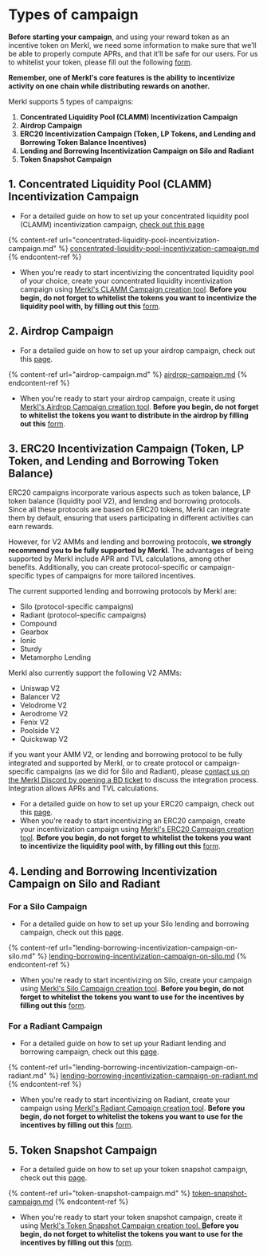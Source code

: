 # Types of campaign



**Before starting your campaign**, and using your reward token as an incentive token on Merkl, we need some information to make sure that we’ll be able to properly compute APRs, and that it’ll be safe for our users. For us to whitelist your token, please fill out the following [form](https://tally.so/r/3y2bqx).

**Remember, one of Merkl's core features is the ability to incentivize activity on one chain while distributing rewards on another.**

Merkl supports 5 types of campaigns:

1. **Concentrated Liquidity Pool (CLAMM) Incentivization Campaign**
2. **Airdrop Campaign**
3. **ERC20 Incentivization Campaign (Token, LP Tokens, and Lending and Borrowing Token Balance Incentives)**
4. **Lending and Borrowing Incentivization Campaign on Silo and Radiant**
5. **Token Snapshot Campaign**

## 1. Concentrated Liquidity Pool (CLAMM) Incentivization Campaign

* For a detailed guide on how to set up your concentrated liquidity pool (CLAMM) incentivization campaign, [check out this page](https://app.merkl.xyz/create/pool)

{% content-ref url="concentrated-liquidity-pool-incentivization-campaign.md" %}
[concentrated-liquidity-pool-incentivization-campaign.md](concentrated-liquidity-pool-incentivization-campaign.md)
{% endcontent-ref %}

* When you're ready to start incentivizing the concentrated liquidity pool of your choice, create your concentrated liquidity incentivization campaign using [Merkl's CLAMM Campaign creation tool](https://app.merkl.xyz/create/pool). **Before you begin, do not forget to whitelist the tokens you want to incentivize the liquidity pool with, by filling out this** [form](https://tally.so/r/3y2bqx).

## 2. Airdrop Campaign

* For a detailed guide on how to set up your airdrop campaign, check out this [page](airdrop-campaign.md).

{% content-ref url="airdrop-campaign.md" %}
[airdrop-campaign.md](airdrop-campaign.md)
{% endcontent-ref %}

* When you're ready to start your airdrop campaign, create it using [Merkl's Airdrop Campaign creation tool](https://app.merkl.xyz/create/drop). **Before you begin, do not forget to whitelist the tokens you want to distribute in the airdrop by filling out this** [form](https://tally.so/r/3y2bqx).

## 3. ERC20 Incentivization Campaign (Token, LP Token, and Lending and Borrowing Token Balance)

ERC20 campaigns incorporate various aspects such as token balance, LP token balance (liquidity pool V2), and lending and borrowing protocols. Since all these protocols are based on ERC20 tokens, Merkl can integrate them by default, ensuring that users participating in different activities can earn rewards.&#x20;

However, for V2 AMMs and lending and borrowing protocols, **we strongly recommend you to be fully supported by Merkl**. The advantages of being supported by Merkl include APR and TVL calculations, among other benefits. Additionally, you can create protocol-specific or campaign-specific types of campaigns for more tailored incentives.

The current supported lending and borrowing protocols by Merkl are:

* Silo (protocol-specific campaigns)
* Radiant (protocol-specific campaigns)
* Compound
* Gearbox
* Ionic
* Sturdy
* Metamorpho Lending

Merkl also currently support the following V2 AMMs:

* Uniswap V2
* Balancer V2
* Velodrome V2
* Aerodrome V2
* Fenix V2
* Poolside V2
* Quickswap V2

if you want your AMM V2, or lending and borrowing protocol to be fully integrated and supported by Merkl, or to create protocol or campaign-specific campaigns (as we did for Silo and Radiant), please [contact us on the Merkl Discord by opening a BD ticket](https://discord.com/invite/jnYfrGxDbe) to discuss the integration process. Integration allows APRs and TVL calculations.&#x20;

* For a detailed guide on how to set up your ERC20 campaign, check out this [page](erc20-incentivization-campaign.md).
* When you're ready to start incentivizing an ERC20 campaign, create your incentivization campaign using [Merkl's ERC20 Campaign creation tool](https://app.merkl.xyz/create/hold). **Before you begin, do not forget to whitelist the tokens you want to incentivize the liquidity pool with, by filling out this** [form](https://tally.so/r/3y2bqx).

## 4. Lending and Borrowing Incentivization Campaign on Silo and Radiant

### For a Silo Campaign

* For a detailed guide on how to set up your Silo lending and borrowing campaign, check out this [page](lending-borrowing-incentivization-campaign-on-silo.md).

{% content-ref url="lending-borrowing-incentivization-campaign-on-silo.md" %}
[lending-borrowing-incentivization-campaign-on-silo.md](lending-borrowing-incentivization-campaign-on-silo.md)
{% endcontent-ref %}

* When you're ready to start incentivizing on Silo, create your campaign using [Merkl's Silo Campaign creation tool](https://app.merkl.xyz/create/silo). **Before you begin, do not forget to whitelist the tokens you want to use for the incentives by filling out this** [form](https://tally.so/r/3y2bqx).

### For a Radiant Campaign

* For a detailed guide on how to set up your Radiant lending and borrowing campaign, check out this [page](lending-borrowing-incentivization-campaign-on-radiant.md).

{% content-ref url="lending-borrowing-incentivization-campaign-on-radiant.md" %}
[lending-borrowing-incentivization-campaign-on-radiant.md](lending-borrowing-incentivization-campaign-on-radiant.md)
{% endcontent-ref %}

* When you're ready to start incentivizing on Radiant, create your campaign using [Merkl's Radiant Campaign creation tool](https://app.merkl.xyz/create/radiant). **Before you begin, do not forget to whitelist the tokens you want to use for the incentives by filling out this** [form](https://tally.so/r/3y2bqx).

## 5. Token Snapshot Campaign

* For a detailed guide on how to set up your token snapshot campaign, check out this [page](token-snapshot-campaign.md).

{% content-ref url="token-snapshot-campaign.md" %}
[token-snapshot-campaign.md](token-snapshot-campaign.md)
{% endcontent-ref %}

* When you're ready to start your token snapshot campaign, create it using [Merkl's Token Snapshot Campaign creation tool. **B**](https://app.merkl.xyz/create/snapshot)**efore you begin, do not forget to whitelist the tokens you want to use for the incentives by filling out this** [form](https://tally.so/r/3y2bqx).




